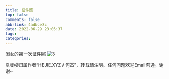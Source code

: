 ```yaml
---
title: 证件照
top: false
comments: false
abbrlink: 4adbce8c
date: 2022-06-29 23:05:37
tags:
categories:
---
```


闺女的第一次证件照
![3](https://jie-1253976134.cos.ap-shanghai.myqcloud.com/tuchuang/4adbce8c.JPG)

©版权归属作者“HEJIE.XYZ / 何杰”，转载请注明。任何问题欢迎Email沟通。谢谢~
